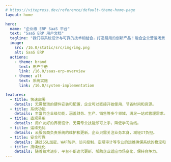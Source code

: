 ```yaml
---
# https://vitepress.dev/reference/default-theme-home-page
layout: home

hero:
  name: "企业级 ERP SaaS 平台"
  text: "SaaS ERP 用户文档"
  tagline: "我们将系统设计与可靠的技术相结合，打造易用的创新产品！融合企业营运场景，赋能企业管理成长！"
  image:
    src: /16.0/static/src/img/img.png
    alt: SaaS ERP
  actions:
    - theme: brand
      text: 用户手册
      link: /16.0/saas-erp-overview
    - theme: alt
      text: 系统实施
      link: /16.0/system-implementation

features:
  - title: 快速部署
    details: 无需繁琐的硬件安装和配置，企业可以直接开始使用，节省时间和资源。
  - title: 系统功能
    details: 丰富的企业级功能，涵盖财务、生产、销售等多个领域，满足一站式管理需求。
  - title: 直观易用
    details: 用户友好的界面设计，无需专业技能即可上手，降低学习曲线。
  - title: 运维无忧
    details: 云服务商负责系统的维护和更新，企业只需关注业务本身，减轻IT负担。
  - title: 安全可靠
    details: 通过SSL加密、WAF防护、访问控制、定期审计等专业的运维确保系统的稳定和持续可用。
  - title: 持续优化
    details: 随着技术进步，平台不断迭代更新，帮助企业适应市场变化，保持竞争力。
---
```


